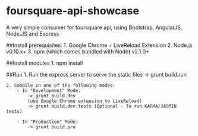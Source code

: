 # foursquare-api-showcase
A very simple consumer for foursquare api, using Bootstrap, AngularJS, Node.JS and Express

##Install prerequisites:
	1. Google Chrome + LiveReload Extension
	2. Node.js v0.10.x+
	3. npm (which comes bundled with Node) v2.1.0+
	
##Install modules
	1. npm install
	
##Run
	1. Run the express server to serve the static files
		-> grunt build.run
	
	2. Compile in one of the following modes:
		- In "Development" Mode:
			-> grunt build.dev
			(use Google Chrome extension to LiveReload)
			-> grunt build.dev.tests (Optional - To run KARMA/JASMIN tests)
		
		- In "Production" Mode:
			-> grunt build.pro
